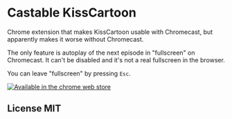 # Castable KissCartoon

Chrome extension that makes KissCartoon usable with Chromecast, but apparently makes
it worse without Chromecast.

The only feature is autoplay of the next episode in "fullscreen" on Chromecast.
It can't be disabled and it's not a real fullscreen in the browser.

You can leave "fullscreen" by pressing `Esc`.

[![Available in the chrome web store](https://developer.chrome.com/webstore/images/ChromeWebStore_Badge_v2_206x58.png)](https://chrome.google.com/webstore/detail/castable-kisscartoon/bjcojegodnfapkdbbnmohcpkfemnjpfj)

## License MIT
